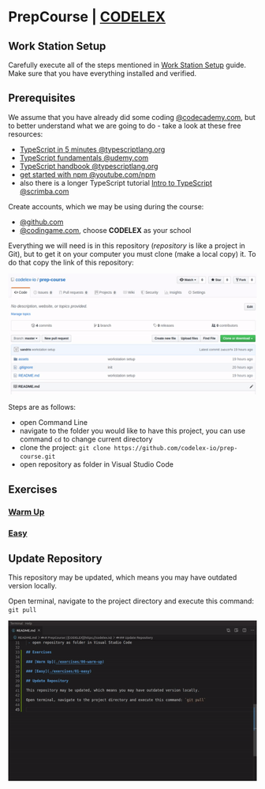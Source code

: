 # PrepCourse | [CODELEX](https://codelex.io)

## Work Station Setup

Carefully execute all of the steps mentioned in [Work Station Setup](./work-station-setup.md) guide. Make sure that you have everything installed and verified.

## Prerequisites 

We assume that you have already did some coding [@codecademy.com](https://www.codecademy.com), but to better understand what we are going to do - take a look at these free resources:

 - [TypeScript in 5 minutes @typescriptlang.org](https://www.typescriptlang.org/docs/handbook/typescript-in-5-minutes.html)
 - [TypeScript fundamentals @udemy.com](https://www.udemy.com/course/typescript-fundamentals)
 - [TypeScript handbook @typescriptlang.org](https://www.typescriptlang.org/docs/handbook/basic-types.html)
 - [get started with npm @youtube.com/npm](https://www.youtube.com/watch?v=x03fjb2VlGY)
 - also there is a longer TypeScript tutorial [Intro to TypeScript @scrimba.com](https://scrimba.com/g/gintrototypescript)

Create accounts, which we may be using during the course:

 - [@github.com](http://github.com)
 - [@codingame.com](http://codingame.com), choose **CODELEX** as your school
 
Everything we will need is in this repository (*repository* is like a project in Git), but to get it on your computer you must clone (make a local copy) it. To do that copy the link of this repository:

![Repository URL](./assets/repository-url.gif)

Steps are as follows:

 - open Command Line
 - navigate to the folder you would like to have this project, you can use command `cd` to change current directory
 - clone the project: `git clone https://github.com/codelex-io/prep-course.git`
 - open repository as folder in Visual Studio Code

## Exercises

### [Warm Up](./exercises/00-warm-up)

### [Easy](./exercises/01-easy)

## Update Repository

This repository may be updated, which means you may have outdated version locally.

Open terminal, navigate to the project directory and execute this command: `git pull`

![git pull](./assets/git-pull.gif)